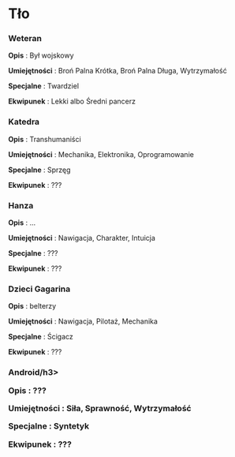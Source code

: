 <h1>Tło</h1>


<h3>Weteran</h3>

**Opis** : Był wojskowy

**Umiejętności** : Broń Palna Krótka, Broń Palna Długa, Wytrzymałość

**Specjalne** : Twardziel

**Ekwipunek** : Lekki albo Średni pancerz

<h3>Katedra</h3>

**Opis** : Transhumaniści

**Umiejętności** : Mechanika, Elektronika, Oprogramowanie

**Specjalne** : Sprzęg

**Ekwipunek** : ???

<h3>Hanza</h3>

**Opis** : ...

**Umiejętności** : Nawigacja, Charakter, Intuicja

**Specjalne** : ???

**Ekwipunek** : ???

<h3>Dzieci Gagarina</h3>

**Opis** : belterzy

**Umiejętności** : Nawigacja, Pilotaż, Mechanika

**Specjalne** : Ścigacz

**Ekwipunek** : ???

<h3>Android/h3>

**Opis** : ???

**Umiejętności** : Siła, Sprawność, Wytrzymałość

**Specjalne** : Syntetyk

**Ekwipunek** : ???


